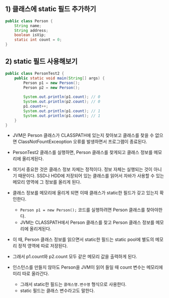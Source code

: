 ## 1) 클래스에 static 필드 추가하기
```Java
public class Person {
	String name;
	String address;
	boolean isVip;
	static int count = 0;
}
```

## 2) static 필드 사용해보기
```Java
public class PersonTest2 {
	public static void main(String[] args) {
		Person p1 = new Person();
		Person p2 = new Person();
		
		System.out.println(p1.count); // 0
		System.out.println(p2.count); // 0
		p1.count++;
		System.out.println(p1.count); // 1
		System.out.println(p1.count); // 1
	}
}
```

- JVM은 Person 클래스가 CLASSPATH에 있는지 찾아보고 클래스를 찾을 수 없으면 ClassNotFountExceoption 오류를 발생하면서 프로그램이 종료된다.
- PersonTest2 클래스를 실행하면, Person 클래스를 찾게되고 클래스 정보를 메모리에 올리게된다.
- 여기서 중요한 것은 클래스 정보 자체는 정적이다. 정보 자체는 실행되는 것이 아니기 때문이다. SSD나 HDD에 저장되어 있는 클래스를 읽어서 자바가 사용할 수 있는 메모리 영역에 그 정보를 올리게 된다.
- 클래스 정보를 메모리에 올리게 되면 이때 클래스가 static한 필드가 갖고 있는지 확인한다.
	- `Person p1 = new Person();` 코드를 실행하려면 Person 클래스를 찾아야한다.
	- JVM는 CLASSPATH에서 Person 클래스를 찾고 Person 클래스 정보를 메모리에 올리게된다.
- 이 때, Person 클래스 정보를 읽으면서 static한 필드는 static pool에 별도의 메모리 정적 영역에 따로 저장된다.
- 그래서 p1.count와 p2.count 모두 같은 메모리 값을 출력하게 된다.

- 인스턴스를 만들지 않아도 Person을 JVM이 읽어 들일 때 count 변수는 메모리에 미리 따로 올라간다.
	- 그래서 static한 필드는 `클래스명.변수명` 형식으로 사용한다.
	- static 필드는 클래스 변수라고도 말한다.